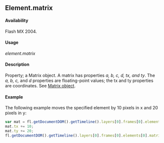 ## Element.matrix

#### Availability

Flash MX 2004.

#### Usage

*element.matrix*

#### Description

Property; a Matrix object. A matrix has properties *a, b, c, d, tx, and ty*. The *a, b, c,* and *d* properties are floating-point values; the tx and ty properties are coordinates. See [Matrix object](../Matrix_object/matrix_summary.md).

#### Example

The following example moves the specified element by 10 pixels in x and 20 pixels in y:

```javascript
var mat = fl.getDocumentDOM().getTimeline().layers[0].frames[0].elements[0].matrix; 
mat.tx += 10;
mat.ty += 20; 
fl.getDocumentDOM().getTimeline().layers[0].frames[0].elements[0].matrix = mat;
```
